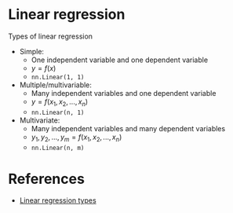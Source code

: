 # Linear regression

Types of linear regression
* Simple:
    * One independent variable and one dependent variable
    * $y = f(x)$
    * `nn.Linear(1, 1)`
* Multiple/multivariable:
    * Many independent variables and one dependent variable
    * $y = f(x_1, x_2, ..., x_n)$
    * `nn.Linear(n, 1)`
* Multivariate:
    * Many independent variables and many dependent variables
    * $y_1, y_2, ..., y_m = f(x_1, x_2, ..., x_n)$
    * `nn.Linear(n, m)`


# References
* [Linear regression types](https://stats.stackexchange.com/questions/2358/explain-the-difference-between-multiple-regression-and-multivariate-regression)
>